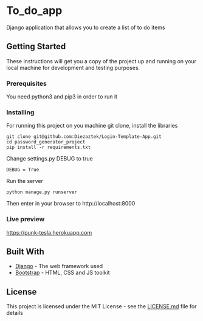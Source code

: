 # To_do_app
Django application that allows you to create a list of to do items

## Getting Started

These instructions will get you a copy of the project up and running on your local machine for development and testing purposes.

### Prerequisites

You need python3 and pip3 in order to run it

### Installing

For running this project on you machine git clone, install the libraries

```
git clone git@github.com:Diezaztek/Login-Template-App.git
cd password_generator_project
pip install -r requirements.txt
```

Change settings.py DEBUG to true

```
DEBUG = True
```

Run the server
```
python manage.py runserver
```

Then enter in your browser to http://localhost:8000

### Live preview

https://punk-tesla.herokuapp.com


## Built With

* [Django](https://www.djangoproject.com) - The web framework used
* [Bootstrap](https://getbootstrap.com) - HTML, CSS and JS toolkit


## License

This project is licensed under the MIT License - see the [LICENSE.md](LICENSE.md) file for details

